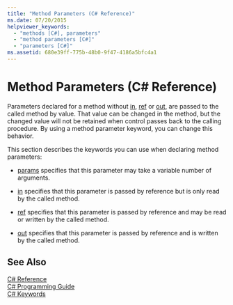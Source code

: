 ```yaml
---
title: "Method Parameters (C# Reference)"
ms.date: 07/20/2015
helpviewer_keywords: 
  - "methods [C#], parameters"
  - "method parameters [C#]"
  - "parameters [C#]"
ms.assetid: 680e39ff-775b-48b0-9f47-4186a5bfc4a1
---
```

# Method Parameters (C# Reference)

Parameters declared for a method without [in](../../../csharp/language-reference/keywords/in-parameter-modifier.md), [ref](../../../csharp/language-reference/keywords/ref.md) or [out](../../../csharp/language-reference/keywords/out-parameter-modifier.md), are passed to the called method by value. That value can be changed in the method, but the changed value will not be retained when control passes back to the calling procedure. By using a method parameter keyword, you can change this behavior.  
  
 This section describes the keywords you can use when declaring method parameters:  
  
-   [params](../../../csharp/language-reference/keywords/params.md) specifies that this parameter may take a variable number of arguments.
  
-   [in](../../../csharp/language-reference/keywords/in-parameter-modifier.md) specifies that this parameter is passed by reference but is only read by the called method.
  
-   [ref](../../../csharp/language-reference/keywords/ref.md) specifies that this parameter is passed by reference and may be read or written by the called method.
  
-   [out](../../../csharp/language-reference/keywords/out-parameter-modifier.md) specifies that this parameter is passed by reference and is written by the called method.
  
## See Also  
 [C# Reference](../../../csharp/language-reference/index.md)  
 [C# Programming Guide](../../../csharp/programming-guide/index.md)  
 [C# Keywords](../../../csharp/language-reference/keywords/index.md)

